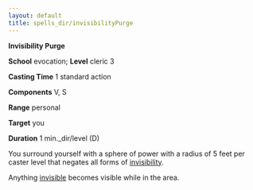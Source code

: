 ```yaml
---
layout: default
title: spells_dir/invisibilityPurge
---
```

 **Invisibility Purge**

**School** evocation; **Level** cleric 3

**Casting Time** 1 standard action

**Components** V, S

**Range** personal

**Target** you

**Duration** 1 min._dir/level (D)

You surround yourself with a sphere of power with a radius of 5 feet per caster level that negates all forms of [invisibility](../invisibility#_invisibility).

Anything [invisible](../../glossary#_invisible) becomes visible while in the area.

